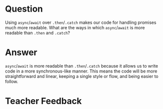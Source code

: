 # Question

Using `async`/`await` over `.then`/`.catch` makes our code for handling promises much more readable. What are the ways in which `async`/`await` is more readable than `.then` and `.catch`?

# Answer

`async`/`await` is more readable than `.then`/`.catch` because it allows us to write code in a more synchronous-like manner. This means the code will be more straightforward and linear, keeping a single style or flow, and being easier to follow.

# Teacher Feedback
